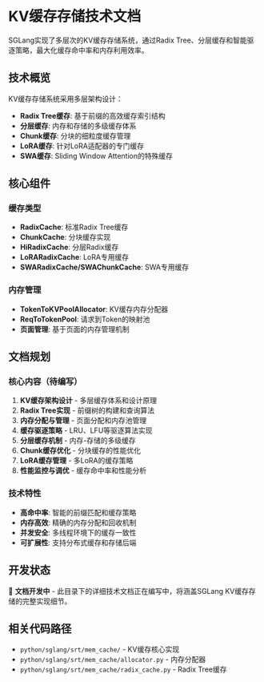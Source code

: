 # KV缓存存储技术文档

SGLang实现了多层次的KV缓存存储系统，通过Radix Tree、分层缓存和智能驱逐策略，最大化缓存命中率和内存利用效率。

## 技术概览

KV缓存存储系统采用多层架构设计：
- **Radix Tree缓存**: 基于前缀的高效缓存索引结构
- **分层缓存**: 内存和存储的多级缓存体系
- **Chunk缓存**: 分块的细粒度缓存管理
- **LoRA缓存**: 针对LoRA适配器的专门缓存
- **SWA缓存**: Sliding Window Attention的特殊缓存

## 核心组件

### 缓存类型
- **RadixCache**: 标准Radix Tree缓存
- **ChunkCache**: 分块缓存实现
- **HiRadixCache**: 分层Radix缓存
- **LoRARadixCache**: LoRA专用缓存
- **SWARadixCache/SWAChunkCache**: SWA专用缓存

### 内存管理
- **TokenToKVPoolAllocator**: KV缓存内存分配器
- **ReqToTokenPool**: 请求到Token的映射池
- **页面管理**: 基于页面的内存管理机制

## 文档规划

### 核心内容（待编写）
1. **KV缓存架构设计** - 多层缓存体系和设计原理
2. **Radix Tree实现** - 前缀树的构建和查询算法
3. **内存分配与管理** - 页面分配和内存池管理
4. **缓存驱逐策略** - LRU、LFU等驱逐算法实现
5. **分层缓存机制** - 内存-存储的多级缓存
6. **Chunk缓存优化** - 分块缓存的性能优化
7. **LoRA缓存管理** - 多LoRA的缓存策略
8. **性能监控与调优** - 缓存命中率和性能分析

### 技术特性
- **高命中率**: 智能的前缀匹配和缓存策略
- **内存高效**: 精确的内存分配和回收机制
- **并发安全**: 多线程环境下的缓存一致性
- **可扩展性**: 支持分布式缓存和存储后端

## 开发状态

🚧 **文档开发中** - 此目录下的详细技术文档正在编写中，将涵盖SGLang KV缓存存储的完整实现细节。

## 相关代码路径
- `python/sglang/srt/mem_cache/` - KV缓存核心实现
- `python/sglang/srt/mem_cache/allocator.py` - 内存分配器
- `python/sglang/srt/mem_cache/radix_cache.py` - Radix Tree缓存

